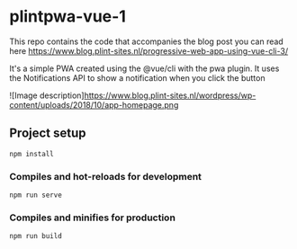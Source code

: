 # plintpwa-vue-1
This repo contains the code that accompanies the blog post you can read here
https://www.blog.plint-sites.nl/progressive-web-app-using-vue-cli-3/

It's a simple PWA created using the @vue/cli with the pwa plugin. It uses the
Notifications API to show a notification when you click the button

![Image description]https://www.blog.plint-sites.nl/wordpress/wp-content/uploads/2018/10/app-homepage.png

## Project setup
```
npm install
```

### Compiles and hot-reloads for development
```
npm run serve
```

### Compiles and minifies for production
```
npm run build
```
